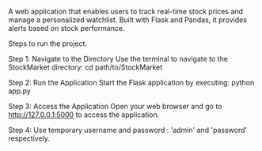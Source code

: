 A web application that enables users to track real-time stock prices and manage a personalized watchlist. Built with Flask and Pandas, it provides alerts based on stock performance.

Steps to run the project.

Step 1: Navigate to the Directory
    Use the terminal to navigate to the StockMarket directory: cd path/to/StockMarket

Step 2: Run the Application
    Start the Flask application by executing: python app.py


Step 3: Access the Application
    Open your web browser and go to http://127.0.0.1:5000 to access the application.

Step 4: Use temporary username and password : 'admin' and 'password' respectively.
